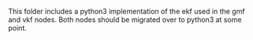 

This folder includes a python3 implementation of the ekf used in the gmf and vkf nodes. Both nodes should be migrated over to python3 at some point.